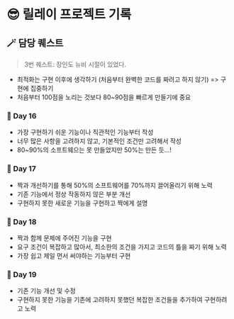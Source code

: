 # 😎 릴레이 프로젝트 기록

## 🪄 담당 퀘스트
> 3번 퀘스트: 장인도 뉴비 시절이 있었다.
- 최적화는 구현 이후에 생각하기 (처음부터 완벽한 코드를 짜려고 하지 않기) => 구현에 집중하기
- 처음부터 100점을 노리는 것보다 80~90점을 빠르게 만들기에 중요

### 📌 Day 16
- 가장 구현하기 쉬운 기능이나 직관적인 기능부터 작성
- 너무 많은 사항을 고려하지 않고, 기본적인 조건만 고려해서 작성
- 80~90%의 소프트웨으는 못 만들었지만 50%는 만든 듯...!

### 📌 Day 17
- 짝과 개선하기를 통해 50%의 소프트웨어를 70%까지 끌어올리기 위해 노력
- 기존 기능에서 정상 작동하지 않은 부분 개선
- 구현하지 못한 새로운 기능을 구현하고 짝에게 설명

### 📌 Day 18
- 짝과 함께 문제에 주어진 기능을 구현
- 요구 조건이 복잡하고 많아서, 최소한의 조건을 가지고 코드의 틀을 짜기 위해 노력
- 가장 쉽고 제일 먼서 써야하는 기능부터 구현

### 📌 Day 19
- 기존 기능 개선 및 수정
- 구현하지 못한 기능을 기존에 고려하지 못했던 복잡한 조건들을 추가하여 구현하려고 노력
